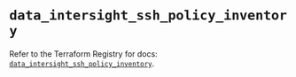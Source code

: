 # `data_intersight_ssh_policy_inventory`

Refer to the Terraform Registry for docs: [`data_intersight_ssh_policy_inventory`](https://registry.terraform.io/providers/ciscodevnet/intersight/1.0.71/docs/data-sources/ssh_policy_inventory).
